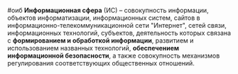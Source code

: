 #оиб 
**Информационная сфера** (ИС) – совокупность информации, объектов информатизации, информационных систем, сайтов в информационно-телекоммуникационной сети "Интернет", сетей связи, информационных технологий, субъектов, деятельность которых связана с **формированием и обработкой информации**, развитием и использованием названных технологий, **обеспечением информационной безопасности**, а также совокупность механизмов регулирования соответствующих общественных отношений.
